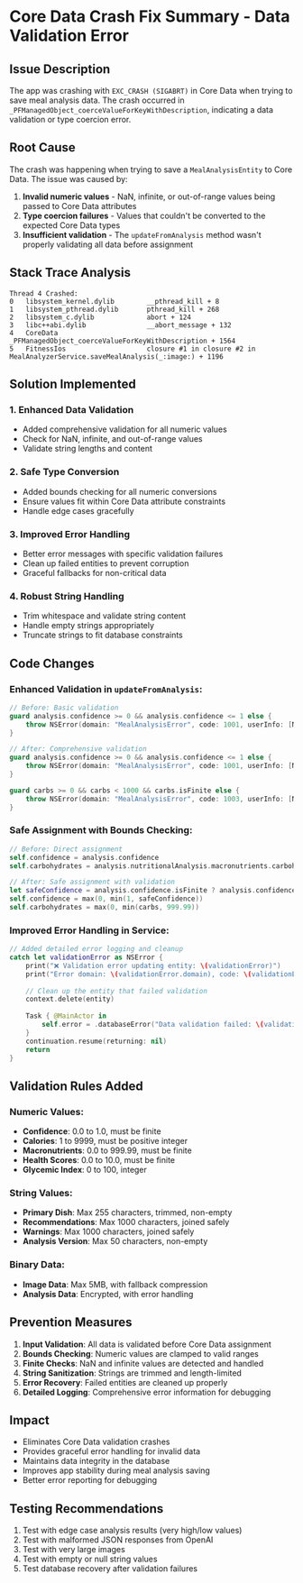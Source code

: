 # Core Data Crash Fix Summary - Data Validation Error

## Issue Description
The app was crashing with `EXC_CRASH (SIGABRT)` in Core Data when trying to save meal analysis data. The crash occurred in `_PFManagedObject_coerceValueForKeyWithDescription`, indicating a data validation or type coercion error.

## Root Cause
The crash was happening when trying to save a `MealAnalysisEntity` to Core Data. The issue was caused by:

1. **Invalid numeric values** - NaN, infinite, or out-of-range values being passed to Core Data attributes
2. **Type coercion failures** - Values that couldn't be converted to the expected Core Data types
3. **Insufficient validation** - The `updateFromAnalysis` method wasn't properly validating all data before assignment

## Stack Trace Analysis
```
Thread 4 Crashed:
0   libsystem_kernel.dylib        __pthread_kill + 8
1   libsystem_pthread.dylib       pthread_kill + 268
2   libsystem_c.dylib             abort + 124
3   libc++abi.dylib               __abort_message + 132
4   CoreData                      _PFManagedObject_coerceValueForKeyWithDescription + 1564
5   FitnessIos                    closure #1 in closure #2 in MealAnalyzerService.saveMealAnalysis(_:image:) + 1196
```

## Solution Implemented

### 1. Enhanced Data Validation
- Added comprehensive validation for all numeric values
- Check for NaN, infinite, and out-of-range values
- Validate string lengths and content

### 2. Safe Type Conversion
- Added bounds checking for all numeric conversions
- Ensure values fit within Core Data attribute constraints
- Handle edge cases gracefully

### 3. Improved Error Handling
- Better error messages with specific validation failures
- Clean up failed entities to prevent corruption
- Graceful fallbacks for non-critical data

### 4. Robust String Handling
- Trim whitespace and validate string content
- Handle empty strings appropriately
- Truncate strings to fit database constraints

## Code Changes

### Enhanced Validation in `updateFromAnalysis`:

```swift
// Before: Basic validation
guard analysis.confidence >= 0 && analysis.confidence <= 1 else {
    throw NSError(domain: "MealAnalysisError", code: 1001, userInfo: [NSLocalizedDescriptionKey: "Invalid confidence value"])
}

// After: Comprehensive validation
guard analysis.confidence >= 0 && analysis.confidence <= 1 else {
    throw NSError(domain: "MealAnalysisError", code: 1001, userInfo: [NSLocalizedDescriptionKey: "Invalid confidence value: \(analysis.confidence)"])
}

guard carbs >= 0 && carbs < 1000 && carbs.isFinite else {
    throw NSError(domain: "MealAnalysisError", code: 1003, userInfo: [NSLocalizedDescriptionKey: "Invalid carbohydrate value: \(carbs)"])
}
```

### Safe Assignment with Bounds Checking:

```swift
// Before: Direct assignment
self.confidence = analysis.confidence
self.carbohydrates = analysis.nutritionalAnalysis.macronutrients.carbohydrates.grams

// After: Safe assignment with validation
let safeConfidence = analysis.confidence.isFinite ? analysis.confidence : 0.5
self.confidence = max(0, min(1, safeConfidence))
self.carbohydrates = max(0, min(carbs, 999.99))
```

### Improved Error Handling in Service:

```swift
// Added detailed error logging and cleanup
catch let validationError as NSError {
    print("❌ Validation error updating entity: \(validationError)")
    print("Error domain: \(validationError.domain), code: \(validationError.code)")
    
    // Clean up the entity that failed validation
    context.delete(entity)
    
    Task { @MainActor in
        self.error = .databaseError("Data validation failed: \(validationError.localizedDescription)")
    }
    continuation.resume(returning: nil)
    return
}
```

## Validation Rules Added

### Numeric Values:
- **Confidence**: 0.0 to 1.0, must be finite
- **Calories**: 1 to 9999, must be positive integer
- **Macronutrients**: 0.0 to 999.99, must be finite
- **Health Scores**: 0.0 to 10.0, must be finite
- **Glycemic Index**: 0 to 100, integer

### String Values:
- **Primary Dish**: Max 255 characters, trimmed, non-empty
- **Recommendations**: Max 1000 characters, joined safely
- **Warnings**: Max 1000 characters, joined safely
- **Analysis Version**: Max 50 characters, non-empty

### Binary Data:
- **Image Data**: Max 5MB, with fallback compression
- **Analysis Data**: Encrypted, with error handling

## Prevention Measures

1. **Input Validation**: All data is validated before Core Data assignment
2. **Bounds Checking**: Numeric values are clamped to valid ranges
3. **Finite Checks**: NaN and infinite values are detected and handled
4. **String Sanitization**: Strings are trimmed and length-limited
5. **Error Recovery**: Failed entities are cleaned up properly
6. **Detailed Logging**: Comprehensive error information for debugging

## Impact
- Eliminates Core Data validation crashes
- Provides graceful error handling for invalid data
- Maintains data integrity in the database
- Improves app stability during meal analysis saving
- Better error reporting for debugging

## Testing Recommendations
1. Test with edge case analysis results (very high/low values)
2. Test with malformed JSON responses from OpenAI
3. Test with very large images
4. Test with empty or null string values
5. Test database recovery after validation failures